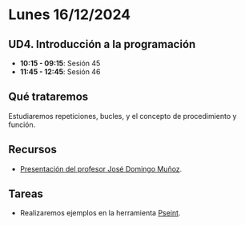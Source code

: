 # Lunes 16/12/2024

## UD4. Introducción a la programación

- **10:15 - 09:15**: Sesión 45
- **11:45 - 12:45**: Sesión 46

## Qué trataremos
Estudiaremos repeticiones, bucles, y el concepto de procedimiento y función.
## Recursos
- [Presentación del profesor José Domingo Muñoz](https://docs.google.com/presentation/d/e/2PACX-1vRUh9rGAN2AJmtreO0WR_a9_s2aLOPBZF-yoHgqvG0JXn1tHdhe78ocg2Enh_uDQZ461N34PZ7_6CGh/pub?start=true&loop=false&delayms=3000&slide=id.g435a8dd595_0_606).

## Tareas
- Realizaremos ejemplos en la herramienta [Pseint](https://pseint.sourceforge.net/).



